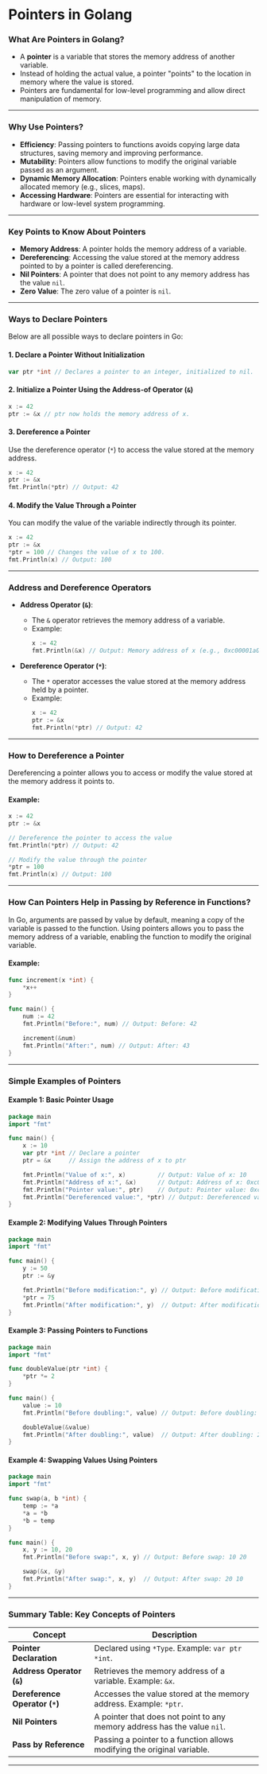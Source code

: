 # **Pointers in Golang**

### **What Are Pointers in Golang?**
- A **pointer** is a variable that stores the memory address of another variable.
- Instead of holding the actual value, a pointer "points" to the location in memory where the value is stored.
- Pointers are fundamental for low-level programming and allow direct manipulation of memory.

---

### **Why Use Pointers?**
- **Efficiency**: Passing pointers to functions avoids copying large data structures, saving memory and improving performance.
- **Mutability**: Pointers allow functions to modify the original variable passed as an argument.
- **Dynamic Memory Allocation**: Pointers enable working with dynamically allocated memory (e.g., slices, maps).
- **Accessing Hardware**: Pointers are essential for interacting with hardware or low-level system programming.

---

### **Key Points to Know About Pointers**
- **Memory Address**: A pointer holds the memory address of a variable.
- **Dereferencing**: Accessing the value stored at the memory address pointed to by a pointer is called dereferencing.
- **Nil Pointers**: A pointer that does not point to any memory address has the value `nil`.
- **Zero Value**: The zero value of a pointer is `nil`.

---

### **Ways to Declare Pointers**
Below are all possible ways to declare pointers in Go:

#### **1. Declare a Pointer Without Initialization**
```go
var ptr *int // Declares a pointer to an integer, initialized to nil.
```

#### **2. Initialize a Pointer Using the Address-of Operator (`&`)**
```go
x := 42
ptr := &x // ptr now holds the memory address of x.
```

#### **3. Dereference a Pointer**
Use the dereference operator (`*`) to access the value stored at the memory address.
```go
x := 42
ptr := &x
fmt.Println(*ptr) // Output: 42
```

#### **4. Modify the Value Through a Pointer**
You can modify the value of the variable indirectly through its pointer.
```go
x := 42
ptr := &x
*ptr = 100 // Changes the value of x to 100.
fmt.Println(x) // Output: 100
```

---

### **Address and Dereference Operators**
- **Address Operator (`&`)**:
  - The `&` operator retrieves the memory address of a variable.
  - Example:
    ```go
    x := 42
    fmt.Println(&x) // Output: Memory address of x (e.g., 0xc00001a0b0)
    ```

- **Dereference Operator (`*`)**:
  - The `*` operator accesses the value stored at the memory address held by a pointer.
  - Example:
    ```go
    x := 42
    ptr := &x
    fmt.Println(*ptr) // Output: 42
    ```

---

### **How to Dereference a Pointer**
Dereferencing a pointer allows you to access or modify the value stored at the memory address it points to.

#### Example:
```go
x := 42
ptr := &x

// Dereference the pointer to access the value
fmt.Println(*ptr) // Output: 42

// Modify the value through the pointer
*ptr = 100
fmt.Println(x) // Output: 100
```

---

### **How Can Pointers Help in Passing by Reference in Functions?**
In Go, arguments are passed by value by default, meaning a copy of the variable is passed to the function. Using pointers allows you to pass the memory address of a variable, enabling the function to modify the original variable.

#### Example:
```go
func increment(x *int) {
    *x++
}

func main() {
    num := 42
    fmt.Println("Before:", num) // Output: Before: 42

    increment(&num)
    fmt.Println("After:", num) // Output: After: 43
}
```

---

### **Simple Examples of Pointers**

#### **Example 1: Basic Pointer Usage**
```go
package main
import "fmt"

func main() {
    x := 10
    var ptr *int // Declare a pointer
    ptr = &x     // Assign the address of x to ptr

    fmt.Println("Value of x:", x)         // Output: Value of x: 10
    fmt.Println("Address of x:", &x)      // Output: Address of x: 0xc00001a0b0
    fmt.Println("Pointer value:", ptr)    // Output: Pointer value: 0xc00001a0b0
    fmt.Println("Dereferenced value:", *ptr) // Output: Dereferenced value: 10
}
```

#### **Example 2: Modifying Values Through Pointers**
```go
package main
import "fmt"

func main() {
    y := 50
    ptr := &y

    fmt.Println("Before modification:", y) // Output: Before modification: 50
    *ptr = 75
    fmt.Println("After modification:", y)  // Output: After modification: 75
}
```

#### **Example 3: Passing Pointers to Functions**
```go
package main
import "fmt"

func doubleValue(ptr *int) {
    *ptr *= 2
}

func main() {
    value := 10
    fmt.Println("Before doubling:", value) // Output: Before doubling: 10

    doubleValue(&value)
    fmt.Println("After doubling:", value)  // Output: After doubling: 20
}
```

#### **Example 4: Swapping Values Using Pointers**
```go
package main
import "fmt"

func swap(a, b *int) {
    temp := *a
    *a = *b
    *b = temp
}

func main() {
    x, y := 10, 20
    fmt.Println("Before swap:", x, y) // Output: Before swap: 10 20

    swap(&x, &y)
    fmt.Println("After swap:", x, y)  // Output: After swap: 20 10
}
```
---

### **Summary Table: Key Concepts of Pointers**
| Concept               | Description                                                                 |
|-----------------------|-----------------------------------------------------------------------------|
| **Pointer Declaration** | Declared using `*Type`. Example: `var ptr *int`.                           |
| **Address Operator (`&`)** | Retrieves the memory address of a variable. Example: `&x`.                |
| **Dereference Operator (`*`)** | Accesses the value stored at the memory address. Example: `*ptr`.         |
| **Nil Pointers**      | A pointer that does not point to any memory address has the value `nil`.   |
| **Pass by Reference** | Passing a pointer to a function allows modifying the original variable.    |

---